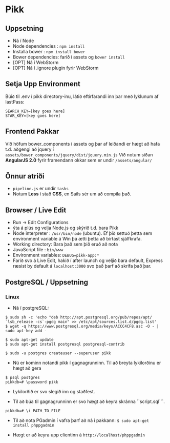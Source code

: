 # Pikk

## Uppsetning ##
* Ná í Node
* Node dependencies : ``` npm install ```
* Installa bower : ``` npm install bower ```
* Bower dependencies: farið í assets og ``` bower install ```
* [OPT] Ná í WebStorm
* [OPT] Ná í .ignore plugin fyrir WebStorm

## Setja Upp Environment ##
Búið til .env í pikk directory-inu, látið eftirfarandi inn þar með lyklunum af lastPass:

```
SEARCH_KEY=[key goes here]
STAR_KEY=[key goes here]
```

## Frontend Pakkar ##
Við höfum bower_components í assets og þar af leiðandi er hægt að hafa t.d. aðgengi að jquery í ``` assets/bower_components/jquery/dist/jquery.min.js ```
Við notum síðan **AngularJS 2.0** fyrir framendann okkar sem er undir ``` /assets/angular/ ```

## Önnur atriði ##
* ```pipeline.js``` er undir ```tasks```
* Notum **Less** í stað **CSS**, en Sails sér um að compila það.

## Browser / Live Edit ##
* Run -> Edit Configurations
* ýta á plús og velja Node.js og skýrið t.d. bara Pikk
* Node interpreter : ``` /usr/bin/node ``` (ubuntu). Ef þið settuð þetta sem environment variable á Win þá ætti þetta að birtast sjálfkrafa.
* Working directory:  Bara það sem þið eruð að nota
* JavaScript file : ``` bin/www ```
* Environment variables: ``` DEBUG=pikk-app:* ```
* Farið svo á Live Edit, hakið í after launch og veljið bara default, Express ræsist by default á ``` localhost:3000 ``` svo það þarf að skrifa það þar.

## PostgreSQL / Uppsetning ##
### Linux
* Ná í postgreSQL: 
```
$ sudo sh -c 'echo "deb http://apt.postgresql.org/pub/repos/apt/ `lsb_release -cs`-pgdg main" >> /etc/apt/sources.list.d/pgdg.list'
$ wget -q https://www.postgresql.org/media/keys/ACCC4CF8.asc -O - | sudo apt-key add -

$ sudo apt-get update
$ sudo apt-get install postgresql postgresql-contrib

$ sudo -u postgres createuser --superuser pikk
```
* Nú er kominn notandi pikk í gagnagrunninn. Til að breyta lykilorðinu er hægt að gera 
```
$ psql postgres
pikkdb=# \password pikk
```
* Lykilorðið er svo slegið inn og staðfest.

* Til að búa til gagnagrunninn er svo hægt að keyra skránna ``script.sql```.
```
pikkdb=# \i PATH_TO_FILE
```

* Til að nota PGadmin í vafra þarf að ná í pakkann:
```$ sudo apt-get install phppgadmin```

* Hægt er að keyra upp clientinn á ```http://localhost/phppgadmin```